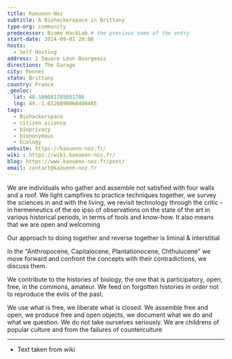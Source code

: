 ```yaml
---
title: Kaouenn-Noz
subtitle: A Biohackerspace in Brittany 
type-org: community
predecessor: Biome HackLab # the previous name of the entry
start-date: 2014-09-01 20:00
hosts:
  - Self Hosting
address: 1 Square Léon Bourgeois
directions: The Garage
city: Rennes
state: Brittany
country: France
_geoloc:
  lat: 48.100041785051786
  lng: 49.-1.6526890060400485
tags:
  - Biohackerspace
  - citizen science
  - bioprivacy
  - biononymous
  - Ecology
website: https://kaouenn-noz.fr/
wiki : https://wiki.kaouenn-noz.fr/
blog: https://www.kaouenn-noz.fr/post/
email: contact@kaouenn-noz.fr
---
```


We are individuals who gather and assemble not satisfied with four walls and a roof. We light campfires to practice techniques together, we survey the sciences in and with the living, we revisit technology through the critic - in hermeneutics of the eo ipso of observations on the state of the art in various historical periods, in terms of tools and know-how. It also means that we are open and welcoming

Our approach to doing together and reverse together is liminal & interstitial 

In the "Anthropocene, Capitalocene, Plantationocene, Chthulucene" we move forward and confront the concepts with their contradictions, we discuss them.

We contribute to the histories of biology, the one that is participatory, open, free, in the commons, amateur. We feed on forgotten histories in order not to reproduce the evils of the past. 

We use what is free, we liberate what is closed. We assemble free and open, we produce free and open objects, we document what we do and what we question. We do not take ourselves seriously. We are childrens of popular culture and from the failures of counterculture

----
* Text taken from wiki
